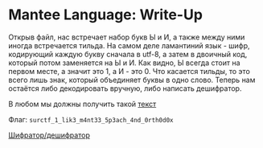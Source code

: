 # Mantee Language: Write-Up

Открыв файл, нас встречает набор букв Ы и И, а также между ними иногда встречается тильда.
На самом деле ламантиний язык - шифр, кодирующий каждую букву сначала в utf-8, а затем в двоичный код, который потом заменяется на Ы и И.
Как видно, Ы всегда стоит на первом месте, а значит это 1, а И - это 0.
Что касается тильды, то это всего лишь знак, который объединяет буквы в одно слово.
Теперь нам остаётся либо декодировать вручную, либо написать дешифратор.

В любом мы должны получить такой [текст](text.txt)

Флаг: `surctf_1_lik3_m4nt33_5p3ach_4nd_0rth0d0x`

[Шифратор/дешифратор](lamantine.py)
